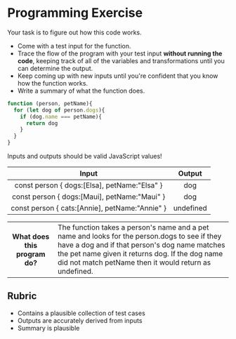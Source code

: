 # Programming Exercise

Your task is to figure out how this code works.

* Come with a test input for the function.
* Trace the flow of the program with your test input **without running the code**, keeping track of all of the variables and transformations until you can determine the output.
* Keep coming up with new inputs until you're confident that you know how the function works.
* Write a summary of what the function does.

```js
function (person, petName){
  for (let dog of person.dogs){
    if (dog.name === petName){
      return dog
    }
  }
}
```

Inputs and outputs should be valid JavaScript values!

| Input | Output |
| :---: | :---: |
|const person { dogs:[Elsa], petName:"Elsa" } | dog | 
|const person { dogs:[Maui], petName:"Maui" } | dog | 
|const person { cats:[Annie], petName:"Annie" } | undefined | 

<table>
  <tr>
    <th>What does this program do?</th>
    <td>The function takes a person's name and a pet name and looks for the person.dogs to see if they have a dog and if that person's dog name matches the pet name given it returns dog. If the dog name did not match petName then it would return as undefined.
</td>
  </tr>
</table>

## Rubric

* Contains a plausible collection of test cases
* Outputs are accurately derived from inputs
* Summary is plausible

